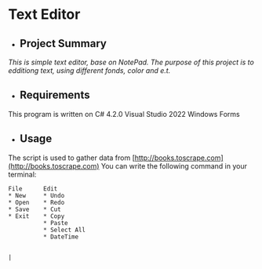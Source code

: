 # Text Editor

* ## Project Summary

_This is simple text editor, base on NotePad. The purpose of this project is to edditiong text, using different fonds, color and e.t._
* ## Requirements

This program is written on C# 4.2.0
Visual Studio 2022
Windows Forms


* ## Usage

The script is used to gather data from [http://books.toscrape.com](http://books.toscrape.com)
You can write the following command in your terminal:

  ```
  File      Edit
  * New     * Undo          
  * Open    * Redo       
  * Save    * Cut
  * Exit    * Copy
            * Paste
            * Select All
            * DateTime
  ```
                                                                                       |
